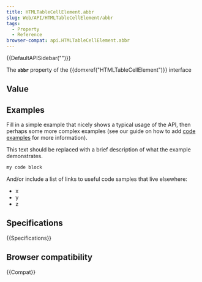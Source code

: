 ```yaml
---
title: HTMLTableCellElement.abbr
slug: Web/API/HTMLTableCellElement/abbr
tags:
  - Property
  - Reference
browser-compat: api.HTMLTableCellElement.abbr
---
```

{{DefaultAPISidebar("")}}

The **`abbr`** property of the {{domxref("HTMLTableCellElement")}} interface 

## Value



## Examples

Fill in a simple example that nicely shows a typical usage of the API, then perhaps some more complex examples (see our guide on how to add [code examples](/en-US/docs/MDN/Contribute/Structures/Code_examples) for more information).

This text should be replaced with a brief description of what the example demonstrates.

```js
my code block
```

And/or include a list of links to useful code samples that live elsewhere:

*   x
*   y
*   z

## Specifications

{{Specifications}}

## Browser compatibility

{{Compat}}


